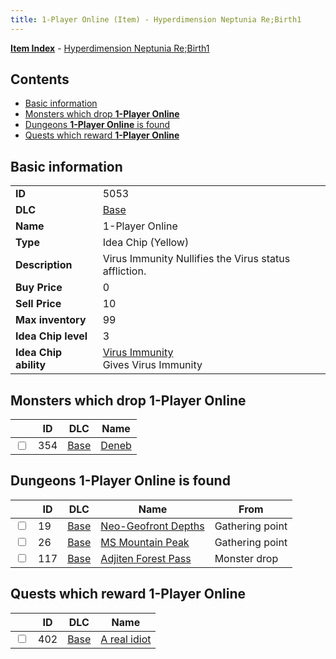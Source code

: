 ```yaml
---
title: 1-Player Online (Item) - Hyperdimension Neptunia Re;Birth1
---
```


[**Item Index**](/neptunia/rb1/item/index.html) - [Hyperdimension Neptunia Re;Birth1](/neptunia/rb1)

## Contents

- [Basic information](#basic-information)
- [Monsters which drop **1-Player Online**](#monsters-which-drop-1-player-online)
- [Dungeons **1-Player Online** is found](#dungeons-1-player-online-is-found)
- [Quests which reward **1-Player Online**](#quests-which-reward-1-player-online)

## Basic information

|   |   |
| -- | -- |
| **ID** | 5053 |
| **DLC** | [Base](/neptunia/rb1/dlc/1-base.html) |
| **Name** | 1-Player Online |
| **Type** | Idea Chip (Yellow) |
| **Description** | Virus Immunity Nullifies the Virus status affliction. |
| **Buy Price** | 0 |
| **Sell Price** | 10 |
| **Max inventory** | 99 |
| **Idea Chip level** | 3 |
| **Idea Chip ability** | [Virus Immunity](/neptunia/rb1/avatar/1-9552-virus-immunity.html)<br />Gives Virus Immunity |


## Monsters which drop **1-Player Online**

|    | ID | DLC | Name |
| -- | -- | --- | ---- |
| <input type="checkbox" id="rb1-monster-1-354" class="trackbox" /> | 354 | [Base](/neptunia/rb1/dlc/1-base.html) | [Deneb](/neptunia/rb1/monster/1-354-deneb.html) |


## Dungeons **1-Player Online** is found

|    | ID | DLC | Name | From |
| -- | -- | --- | ---- | ---- |
| <input type="checkbox" id="rb1-dungeon-1-19" class="trackbox" /> | 19 | [Base](/neptunia/rb1/dlc/1-base.html) | [Neo-Geofront Depths](/neptunia/rb1/dungeon/1-19-neo-geofront-depths.html) | Gathering point |
| <input type="checkbox" id="rb1-dungeon-1-26" class="trackbox" /> | 26 | [Base](/neptunia/rb1/dlc/1-base.html) | [MS Mountain Peak](/neptunia/rb1/dungeon/1-26-ms-mountain-peak.html) | Gathering point |
| <input type="checkbox" id="rb1-dungeon-1-117" class="trackbox" /> | 117 | [Base](/neptunia/rb1/dlc/1-base.html) | [Adjiten Forest Pass](/neptunia/rb1/dungeon/1-117-adjiten-forest-pass.html) | Monster drop |


## Quests which reward **1-Player Online**

|    | ID | DLC | Name |
| -- | -- | --- | ---- |
| <input type="checkbox" id="rb1-quest-1-402" class="trackbox" /> | 402 | [Base](/neptunia/rb1/dlc/1-base.html) | [A real idiot](/neptunia/rb1/quest/1-402-a-real-idiot.html) |
